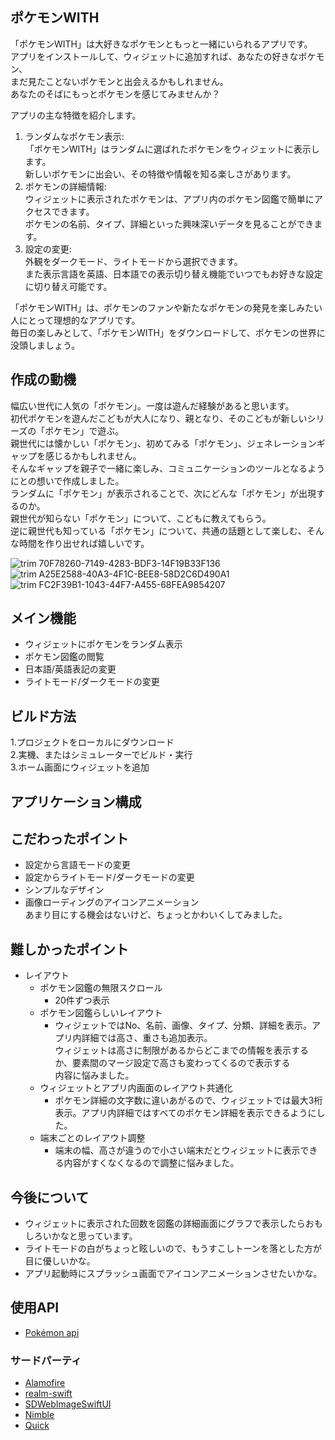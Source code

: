 ## ポケモンWITH
「ポケモンWITH」は大好きなポケモンともっと一緒にいられるアプリです。  
アプリをインストールして、ウィジェットに追加すれば、あなたの好きなポケモン、  
まだ見たことないポケモンと出会えるかもしれません。  
あなたのそばにもっとポケモンを感じてみませんか？  

アプリの主な特徴を紹介します。
1. ランダムなポケモン表示:  
  「ポケモンWITH」はランダムに選ばれたポケモンをウィジェットに表示します。  
  新しいポケモンに出会い、その特徴や情報を知る楽しさがあります。
2. ポケモンの詳細情報:   
  ウィジェットに表示されたポケモンは、アプリ内のポケモン図鑑で簡単にアクセスできます。  
  ポケモンの名前、タイプ、詳細といった興味深いデータを見ることができます。
3. 設定の変更:  
  外観をダークモード、ライトモードから選択できます。  
  また表示言語を英語、日本語での表示切り替え機能でいつでもお好きな設定に切り替え可能です。  

「ポケモンWITH」は、ポケモンのファンや新たなポケモンの発見を楽しみたい人にとって理想的なアプリです。  
毎日の楽しみとして、「ポケモンWITH」をダウンロードして、ポケモンの世界に没頭しましょう。

## 作成の動機
幅広い世代に人気の「ポケモン」。一度は遊んだ経験があると思います。  
初代ポケモンを遊んだこどもが大人になり、親となり、そのこどもが新しいシリーズの「ポケモン」で遊ぶ。  
親世代には懐かしい「ポケモン」、初めてみる「ポケモン」、ジェネレーションギャップを感じるかもしれません。  
そんなギャップを親子で一緒に楽しみ、コミュニケーションのツールとなるようにとの想いで作成しました。  
ランダムに「ポケモン」が表示されることで、次にどんな「ポケモン」が出現するのか。  
親世代が知らない「ポケモン」について、こどもに教えてもらう。  
逆に親世代も知っている「ポケモン」について、共通の話題として楽しむ、そんな時間を作り出せれば嬉しいです。

![trim 70F78260-7149-4283-BDF3-14F19B33F136](https://github.com/Tatsunori-Morita/pokemon_with_ios/assets/56668897/31725bd6-33d2-4aa0-bfaa-6989c365e2ff)
![trim A25E2588-40A3-4F1C-BEE8-58D2C6D490A1](https://github.com/Tatsunori-Morita/pokemon_with_ios/assets/56668897/a7f3c712-e600-423a-971e-19929da0d6fc)
![trim FC2F39B1-1043-44F7-A455-68FEA9854207](https://github.com/Tatsunori-Morita/pokemon_with_ios/assets/56668897/e80a47ea-ae8c-4b9e-8c66-9549d985c594)


## メイン機能
- ウィジェットにポケモンをランダム表示
- ポケモン図鑑の閲覧
- 日本語/英語表記の変更
- ライトモード/ダークモードの変更

## ビルド方法
1.プロジェクトをローカルにダウンロード  
2.実機、またはシミュレーターでビルド・実行  
3.ホーム画面にウィジェットを追加  

## アプリケーション構成

## こだわったポイント
- 設定から言語モードの変更
- 設定からライトモード/ダークモードの変更
- シンプルなデザイン
- 画像ローディングのアイコンアニメーション  
  あまり目にする機会はないけど、ちょっとかわいくしてみました。

## 難しかったポイント
- レイアウト
  - ポケモン図鑑の無限スクロール
    - 20件ずつ表示 
  - ポケモン図鑑らしいレイアウト
    - ウィジェットではNo、名前、画像、タイプ、分類、詳細を表示。アプリ内詳細では高さ、重さも追加表示。  
      ウィジェットは高さに制限があるからどこまでの情報を表示するか、要素間のマージ設定で高さも変わってくるので表示する  
      内容に悩みました。
  - ウィジェットとアプリ内画面のレイアウト共通化
    - ポケモン詳細の文字数に違いあがるので、ウィジェットでは最大3桁表示。アプリ内詳細ではすべてのポケモン詳細を表示できるようにした。
  - 端末ごとのレイアウト調整 
    - 端末の幅、高さが違うので小さい端末だとウィジェットに表示できる内容がすくなくなるので調整に悩みました。

## 今後について
- ウィジェットに表示された回数を図鑑の詳細画面にグラフで表示したらおもしろいかなと思っています。
- ライトモードの白がちょっと眩しいので、もうすこしトーンを落とした方が目に優しいかな。
- アプリ起動時にスプラッシュ画面でアイコンアニメーションさせたいかな。

## 使用API
* [Pokémon api](https://pokeapi.co/)

### サードパーティ
* [Alamofire](https://github.com/Alamofire/Alamofire)
* [realm-swift](https://github.com/realm/realm-swift)
* [SDWebImageSwiftUI](https://github.com/SDWebImage/SDWebImageSwiftUI)
* [Nimble](https://github.com/Quick/Nimble)
* [Quick](https://github.com/Quick/Quick)

